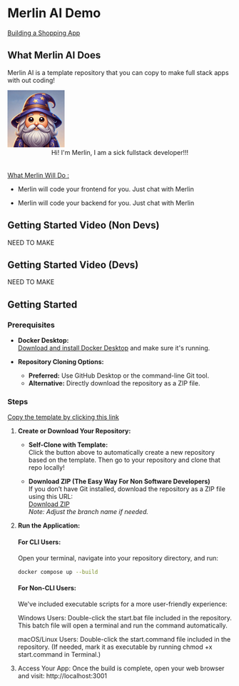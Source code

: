 # Merlin AI Demo

[Building a Shopping App](https://www.loom.com/share/e0050bcf46f945bf9a571cdbf495886b?sid=4ae40b2e-f0cb-4236-828e-de50908099f4)




## What Merlin AI Does

Merlin AI is a template repository that you can copy to make full stack apps with out coding!



<img src="./ai-ui/public/Merlin.jpg" alt="Merlin" style="width:128px;" />

<center>Hi! I'm Merlin, I am a sick fullstack developer!!!</center>
<br><br>
<u>What Merlin Will Do : </u>

* Merlin will code your frontend for you. Just chat with Merlin

* Merlin will code your backend for you. Just chat with Merlin

  


## Getting Started Video (Non Devs)

NEED TO MAKE



## Getting Started Video (Devs)

NEED TO MAKE



## Getting Started



### Prerequisites

- **Docker Desktop:**  
  [Download and install Docker Desktop](https://www.docker.com/products/docker-desktop) and make sure it's running.

- **Repository Cloning Options:**
  - **Preferred:** Use GitHub Desktop or the command-line Git tool.
  - **Alternative:** Directly download the repository as a ZIP file.

### Steps

[Copy the template by clicking this link](https://github.com/new?template_name=merlin-ai&template_owner=jacoby149)

1. **Create or Download Your Repository:**  
   - **Self-Clone with Template:**  
     Click the button above to automatically create a new repository based on the template. Then go to your 
     repository and clone that repo locally!
     
   - **Download ZIP (The Easy Way For Non Software Developers)**  
     If you don’t have Git installed, download the repository as a ZIP file using this URL:  
     [Download ZIP](https://github.com/jacoby149/merlin-ai/archive/refs/heads/main.zip)  
     *Note: Adjust the branch name if needed.*

2. **Run the Application:**

   #### For CLI Users:
   Open your terminal, navigate into your repository directory, and run:
   ```bash
   docker compose up --build
   ```
   
   #### For Non-CLI Users:
   We've included executable scripts for a more user-friendly experience:

   Windows Users:
   Double-click the start.bat file included in the repository. This batch file will open a terminal and run the 
   command automatically.
  
   macOS/Linux Users:
   Double-click the start.command file included in the repository. (If needed, mark it as executable by running 
   chmod +x start.command in Terminal.)
  
4. Access Your App:
    Once the build is complete, open your web browser and visit: http://localhost:3001
